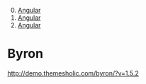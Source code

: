 0. [Angular](../../tree/Angular/)
0. [Angular](../../tree/Angular/Angular/)
0. [Angular](https://github.com/Deathmetalldrummer/test/tree/Angular/Angular/Angular.md)
# Byron
http://demo.themesholic.com/byron/?v=1.5.2
